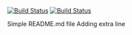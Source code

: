 [![Build Status](http://jenkins.mhalton.tk:8080/buildStatus/icon?style=plastic&subject=Result_Build&job=NodeJS%2Fresult-build)](http://jenkins.mhalton.tk:8080/job/NodeJS/job/result-build/)
[![Build Status](http://jenkins.mhalton.tk:8080/buildStatus/icon?style=plastic&subject=Result_Test&job=NodeJS%2Fresult-test)](http://jenkins.mhalton.tk:8080/job/NodeJS/job/result-test/)

Simple README.md file
Adding extra line
